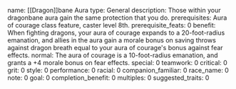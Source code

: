 name: [[Dragon]]bane Aura
type: General
description: Those within your dragonbane aura gain the same protection that you do.
prerequisites: Aura of courage class feature, caster level 8th.
prerequisite_feats: 0
benefit: When fighting dragons, your aura of courage expands to a 20-foot-radius emanation, and allies in the aura gain a morale bonus on saving throws against dragon breath equal to your aura of courage's bonus against fear effects.
normal: The aura of courage is a 10-foot-radius emanation, and grants a +4 morale bonus on fear effects.
special: 0
teamwork: 0
critical: 0
grit: 0
style: 0
performance: 0
racial: 0
companion_familiar: 0
race_name: 0
note: 0
goal: 0
completion_benefit: 0
multiples: 0
suggested_traits: 0
